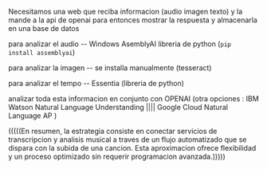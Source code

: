 Necesitamos una web que reciba informacion (audio imagen texto) y la mande a la api de openai
    para entonces mostrar la respuesta y almacenarla en una base de datos 

para analizar el audio --  Windows AsemblyAI  libreria de python (`pip install assemblyai`)

para analizar la imagen -- se installa manualmente (tesseract)

para analizar el tempo -- Essentia (libreria de python)

analizar toda esta informacion en conjunto con OPENAI (otra opciones : IBM Watson Natural Language Understanding |||| Google Cloud Natural Language AP )





(((((En resumen, la estrategia consiste en conectar servicios de transcripcion y analisis musical a traves de un flujo automatizado que se dispara con la subida de una cancion. Esta aproximacion ofrece flexibilidad y un proceso optimizado sin requerir programacion avanzada.)))))
